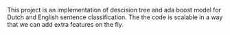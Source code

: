 This project is an implementation of descision tree and ada boost model for Dutch and English sentence classification.
The the code is scalable in a way that we can add extra features on the fly.
 